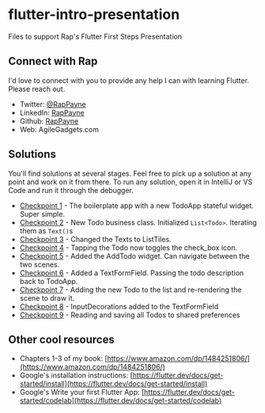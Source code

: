 
# flutter-intro-presentation
Files to support Rap's Flutter First Steps Presentation

## Connect with Rap
I'd love to connect with you to provide any help I can with learning Flutter. Please reach out.
- Twitter: [@RapPayne](https://twitter.com/RapPayne)
- LinkedIn: [RapPayne](https://www.linkedin.com/in/rappayne/)
- Github: [RapPayne](https://github.com/rapPayne)
- Web: AgileGadgets.com

## Solutions
You'll find solutions at several stages. Feel free to pick up a solution at any point and work on it from there. To run any solution, open it in IntelliJ or VS Code and run it through the debugger.

- [Checkpoint 1](solutions/cp1) - The boilerplate app with a new TodoApp stateful widget. Super simple.
- [Checkpoint 2](solutions/cp2) - New Todo business class. Initialized `List<Todo>`. Iterating them as `Text()`s
- [Checkpoint 3](solutions/cp3) - Changed the Texts to ListTiles.
- [Checkpoint 4](solutions/cp4) - Tapping the Todo now toggles the check_box icon.
- [Checkpoint 5](solutions/cp5) - Added the AddTodo widget. Can navigate between the two scenes.
- [Checkpoint 6](solutions/cp6) - Added a TextFormField. Passing the todo description back to TodoApp.
- [Checkpoint 7](solutions/cp7) - Adding the new Todo to the list and re-rendering the scene to draw it.
- [Checkpoint 8](solutions/cps8) - InputDecorations added to the TextFormField
- [Checkpoint 9](solutions/cp9) - Reading and saving all Todos to shared preferences


## Other cool resources
- Chapters 1-3 of my book: [https://www.amazon.com/dp/1484251806/](https://www.amazon.com/dp/1484251806/)
- Google's installation instructions: [https://flutter.dev/docs/get-started/install](https://flutter.dev/docs/get-started/install)
- Google's Write your first Flutter App: [https://flutter.dev/docs/get-started/codelab](https://flutter.dev/docs/get-started/codelab)

